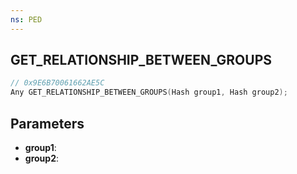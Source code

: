 ```yaml
---
ns: PED
---
```

## GET_RELATIONSHIP_BETWEEN_GROUPS

```c
// 0x9E6B70061662AE5C
Any GET_RELATIONSHIP_BETWEEN_GROUPS(Hash group1, Hash group2);
```

## Parameters
* **group1**:
* **group2**:
